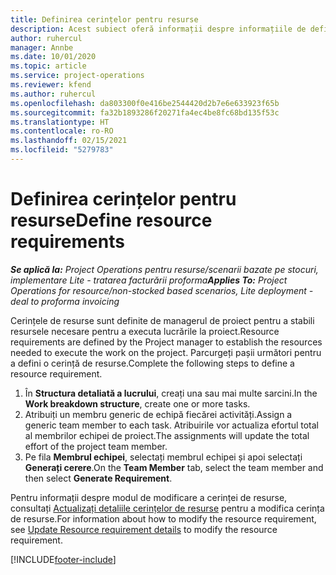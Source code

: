 ```yaml
---
title: Definirea cerințelor pentru resurse
description: Acest subiect oferă informații despre informațiile de definire a cerinței de resursă.
author: ruhercul
manager: Annbe
ms.date: 10/01/2020
ms.topic: article
ms.service: project-operations
ms.reviewer: kfend
ms.author: ruhercul
ms.openlocfilehash: da803300f0e416be2544420d2b7e6e633923f65b
ms.sourcegitcommit: fa32b1893286f20271fa4ec4be8fc68bd135f53c
ms.translationtype: HT
ms.contentlocale: ro-RO
ms.lasthandoff: 02/15/2021
ms.locfileid: "5279783"
---
```

# <a name="define-resource-requirements"></a><span data-ttu-id="3c5c1-103">Definirea cerințelor pentru resurse</span><span class="sxs-lookup"><span data-stu-id="3c5c1-103">Define resource requirements</span></span>

<span data-ttu-id="3c5c1-104">_**Se aplică la:** Project Operations pentru resurse/scenarii bazate pe stocuri, implementare Lite - tratarea facturării proforma_</span><span class="sxs-lookup"><span data-stu-id="3c5c1-104">_**Applies To:** Project Operations for resource/non-stocked based scenarios, Lite deployment - deal to proforma invoicing_</span></span>

<span data-ttu-id="3c5c1-105">Cerințele de resurse sunt definite de managerul de proiect pentru a stabili resursele necesare pentru a executa lucrările la proiect.</span><span class="sxs-lookup"><span data-stu-id="3c5c1-105">Resource requirements are defined by the Project manager to establish the resources needed to execute the work on the project.</span></span> <span data-ttu-id="3c5c1-106">Parcurgeți pașii următori pentru a defini o cerință de resurse.</span><span class="sxs-lookup"><span data-stu-id="3c5c1-106">Complete the following steps to define a resource requirement.</span></span>

1.  <span data-ttu-id="3c5c1-107">În **Structura detaliată a lucrului**, creați una sau mai multe sarcini.</span><span class="sxs-lookup"><span data-stu-id="3c5c1-107">In the **Work breakdown structure**, create one or more tasks.</span></span>
2.  <span data-ttu-id="3c5c1-108">Atribuiți un membru generic de echipă fiecărei activități.</span><span class="sxs-lookup"><span data-stu-id="3c5c1-108">Assign a generic team member to each task.</span></span> <span data-ttu-id="3c5c1-109">Atribuirile vor actualiza efortul total al membrilor echipei de proiect.</span><span class="sxs-lookup"><span data-stu-id="3c5c1-109">The assignments will update the total effort of the project team member.</span></span>
3.  <span data-ttu-id="3c5c1-110">Pe fila **Membrul echipei**, selectați membrul echipei și apoi selectați **Generați cerere**.</span><span class="sxs-lookup"><span data-stu-id="3c5c1-110">On the **Team Member** tab, select the team member and then select **Generate Requirement**.</span></span>

<span data-ttu-id="3c5c1-111">Pentru informații despre modul de modificare a cerinței de resurse, consultați [Actualizați detaliile cerințelor de resurse](define-resource-requirements.md) pentru a modifica cerința de resurse.</span><span class="sxs-lookup"><span data-stu-id="3c5c1-111">For information about how to modify the resource requirement, see [Update Resource requirement details](define-resource-requirements.md) to modify the resource requirement.</span></span>

[!INCLUDE[footer-include](../includes/footer-banner.md)]